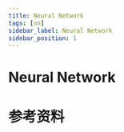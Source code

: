 ```yaml
---
title: Neural Network
tags: [nn]
sidebar_label: Neural Network
sidebar_position: 1
---
```


# Neural Network

# 参考资料